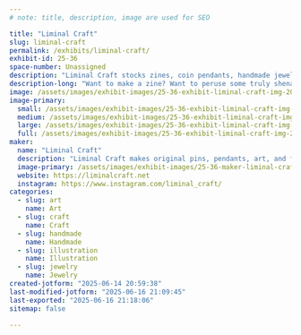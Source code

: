 ```yaml
---
# note: title, description, image are used for SEO

title: "Liminal Craft"
slug: liminal-craft
permalink: /exhibits/liminal-craft/
exhibit-id: 25-36
space-number: Unassigned
description: "Liminal Craft stocks zines, coin pendants, handmade jewelry, original and fanart prints, and more!"
description-long: "Want to make a zine? Want to peruse some truly shenanigans (or educational) zines yourself? Art is freedom and no one can stop you! Come check out our fan and historical zines, as well as art, jewelry, and pin accessories."
image: /assets/images/exhibit-images/25-36-exhibit-liminal-craft-img-20250510-095603002-large.jpg
image-primary: 
  small: /assets/images/exhibit-images/25-36-exhibit-liminal-craft-img-20250510-095603002-small.jpg
  medium: /assets/images/exhibit-images/25-36-exhibit-liminal-craft-img-20250510-095603002-medium.jpg
  large: /assets/images/exhibit-images/25-36-exhibit-liminal-craft-img-20250510-095603002-large.jpg
  full: /assets/images/exhibit-images/25-36-exhibit-liminal-craft-img-20250510-095603002-full.jpg
maker: 
  name: "Liminal Craft"
  description: "Liminal Craft makes original pins, pendants, art, and fanart as well as fan culture zines. If you want to talk sociology--and fan culture is sociology--come by and say hello! Liminal's latest work are coin pendants and a series of vaporwave prints."
  image-primary: /assets/images/exhibit-images/25-36-maker-liminal-craft-liminal-facebook-medium.jpg
  website: https://liminalcraft.net
  instagram: https://www.instagram.com/liminal_craft/
categories: 
  - slug: art
    name: Art
  - slug: craft
    name: Craft
  - slug: handmade
    name: Handmade
  - slug: illustration
    name: Illustration
  - slug: jewelry
    name: Jewelry
created-jotform: "2025-06-14 20:59:38"
last-modified-jotform: "2025-06-16 21:09:45"
last-exported: "2025-06-16 21:18:06"
sitemap: false

---
```

